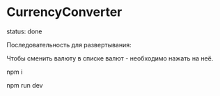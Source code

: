 # CurrencyConverter
status: done

Последовательность для развертывания: 

Чтобы сменить валюту в списке валют - необходимо нажать на неё. 

npm i

npm run dev 
